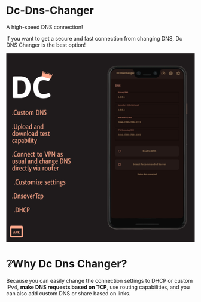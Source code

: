 # Dc-Dns-Changer
A high-speed DNS connection!

If you want to get a secure and fast connection from changing DNS, Dc DNS Changer is the best option!

![Alt text](./20250708_182128.png)

# ❔Why Dc Dns Changer?

Because you can easily change the connection settings to DHCP or custom IPv4, **make DNS requests based on TCP**, use routing capabilities, and you can also add custom DNS or share based on links.
